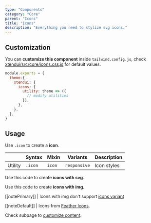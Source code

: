 ```yaml
---
type: "Components"
category: "Core"
parent: "Icons"
title: "Icons"
description: "Everything you need to stylize svg icons."
---
```


## Customization

You can **customize this component** inside `tailwind.config.js`, check [xtendui/src/core/icons.css.js](https://github.com/minimit/xtendui/blob/beta/src/core/icons.css.js) for default values.

```jsx
module.exports = {
  theme:{
    xtendui: {
      icons: {
        utility: theme => ({
          // modify utilities
        }),
      },
    },
  },
}
```

## Usage

Use `.icon` to create a **icon**.

<div class="table-overflow">

|                      | Syntax                          | Mixin            | Variants               | Description                   |
| ----------------------- | ----------------------------------------- | -----------------------------| ----------------------------- | ----------------------------- |
| Utility                  | `.icon`                     | `icon`                | `responsive`                | Icon styles            |

</div>

Use this code to create **icons with svg**.

<demo>
  <demovanilla src="vanilla/components/core/icons/usage">
  </demovanilla>
</demo>

Use this code to create **icons with img**.

<demo>
  <demovanilla src="vanilla/components/core/icons/usage-img">
  </demovanilla>
</demo>

[[notePrimary]]
| Icons with img don't support [icons variant](/components/core/icons/content#variant)

[[noteDefault]]
| Icons from [Feather Icons](https://feathericons.com).

Check subpage to [customize content](/components/core/icons/content).
